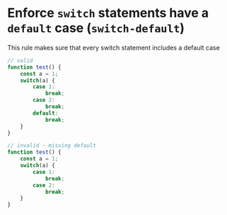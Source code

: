 # Enforce `switch` statements have a `default` case (`switch-default`)

This rule makes sure that every switch statement includes a default case

```typescript
// valid
function test() {
    const a = 1;
    switch(a) {
        case 1:
            break;
        case 2:
            break;
        default:
            break;
    }
}

// invalid - missing default
function test() {
    const a = 1;
    switch(a) {
        case 1:
            break;
        case 2:
            break;
    }
}
```